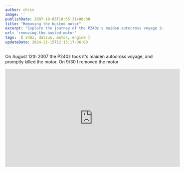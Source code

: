 ```yaml
---
author: chris
image: ''
publishDate: 2007-10-03T10:55:31+00:00
title: "Removing the busted motor"
excerpt: "Explore the journey of the P240z's maiden autocross voyage in 2007 and its subsequent engine removal process."
url: 'removing-the-busted-motor'
tags:  [ 240z, datsun, motor, engine ] 
updateDate: 2024-11-15T12:15:17-06:00
---
```


On August 12th 2007 the P240z took it's maiden autocross voyage, and promptly killed the motor. On 9/30 I removed the motor

<iframe width="560" height="315" src="https://www.youtube.com/embed/6i3pUHJwBuQ?si=Pch8LzGdoDW4DS8a" title="YouTube video player" frameborder="0" allow="accelerometer; autoplay; clipboard-write; encrypted-media; gyroscope; picture-in-picture; web-share" referrerpolicy="strict-origin-when-cross-origin" allowfullscreen></iframe>
